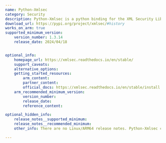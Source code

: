 ```yaml
---
name: Python-Xmlsec
category: Security
description: Python-Xmlsec is a python binding for the XML Security Library (Xmlsec).
download_url: https://pypi.org/project/xmlsec/#history
works_on_arm: true
supported_minimum_version:
    version_number: 1.3.14
    release_date: 2024/04/18


optional_info:
    homepage_url: https://xmlsec.readthedocs.io/en/stable/
    support_caveats:
    alternative_options:
    getting_started_resources:
        arm_content:
        partner_content:
        official_docs: https://xmlsec.readthedocs.io/en/stable/install.html#installation
    arm_recommended_minimum_version:
        version_number:
        release_date:
        reference_content:

optional_hidden_info:
    release_notes__supported_minimum:
    release_notes__recommended_minimum:
    other_info: There are no Linux/ARM64 release notes. Python-Xmlsec can be installed via pip from version 1.3.14. Earlier versions do not have the wheels for aarch64, and fail to get installed via pip.

---
```

